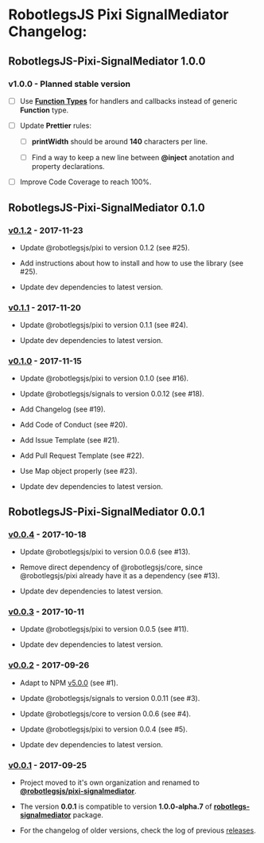 # RobotlegsJS Pixi SignalMediator Changelog:

## RobotlegsJS-Pixi-SignalMediator 1.0.0

### v1.0.0 - Planned stable version

- [ ] Use [**Function Types**](https://www.typescriptlang.org/docs/handbook/functions.html) for handlers and callbacks instead of generic **Function** type.

- [ ] Update **Prettier** rules:

  - [ ] **printWidth** should be around **140** characters per line.

  - [ ] Find a way to keep a new line between **@inject** anotation and property declarations.

- [ ] Improve Code Coverage to reach 100%.

## RobotlegsJS-Pixi-SignalMediator 0.1.0

### [v0.1.2](https://github.com/RobotlegsJS/RobotlegsJS-Pixi-SignalMediator/releases/tag/0.1.2) - 2017-11-23

- Update @robotlegsjs/pixi to version 0.1.2 (see #25).

- Add instructions about how to install and how to use the library (see #25).

- Update dev dependencies to latest version.

### [v0.1.1](https://github.com/RobotlegsJS/RobotlegsJS-Pixi-SignalMediator/releases/tag/0.1.1) - 2017-11-20

- Update @robotlegsjs/pixi to version 0.1.1 (see #24).

- Update dev dependencies to latest version.

### [v0.1.0](https://github.com/RobotlegsJS/RobotlegsJS-Pixi-SignalMediator/releases/tag/0.1.0) - 2017-11-15

- Update @robotlegsjs/pixi to version 0.1.0 (see #16).

- Update @robotlegsjs/signals to version 0.0.12 (see #18).

- Add Changelog (see #19).

- Add Code of Conduct (see #20).

- Add Issue Template (see #21).

- Add Pull Request Template (see #22).

- Use Map object properly (see #23).

- Update dev dependencies to latest version.

## RobotlegsJS-Pixi-SignalMediator 0.0.1

### [v0.0.4](https://github.com/RobotlegsJS/RobotlegsJS-Pixi-SignalMediator/releases/tag/0.0.4) - 2017-10-18

- Update @robotlegsjs/pixi to version 0.0.6 (see #13).

- Remove direct dependency of @robotlegsjs/core, since @robotlegsjs/pixi already have it as a dependency (see #13).

- Update dev dependencies to latest version.

### [v0.0.3](https://github.com/RobotlegsJS/RobotlegsJS-Pixi-SignalMediator/releases/tag/0.0.3) - 2017-10-11

- Update @robotlegsjs/pixi to version 0.0.5 (see #11).

- Update dev dependencies to latest version.

### [v0.0.2](https://github.com/RobotlegsJS/RobotlegsJS-Pixi-SignalMediator/releases/tag/0.0.2) - 2017-09-26

- Adapt to NPM [v5.0.0](http://blog.npmjs.org/post/161081169345/v500) (see #1).

- Update @robotlegsjs/signals to version 0.0.11 (see #3).

- Update @robotlegsjs/core to version 0.0.6 (see #4).

- Update @robotlegsjs/pixi to version 0.0.4 (see #5).

- Update dev dependencies to latest version.

### [v0.0.1](https://github.com/RobotlegsJS/RobotlegsJS-Pixi-SignalMediator/releases/tag/0.0.1) - 2017-09-25

- Project moved to it's own organization and renamed to [**@robotlegsjs/pixi-signalmediator**](https://www.npmjs.com/package/@robotlegsjs/pixi-signalmediator).

- The version **0.0.1** is compatible to version **1.0.0-alpha.7** of [**robotlegs-signalmediator**](https://www.npmjs.com/package/robotlegs-signalmediator) package.

- For the changelog of older versions, check the log of previous [releases](https://github.com/cuongdd2/RobotlegsJS-SignalMediator/releases).
